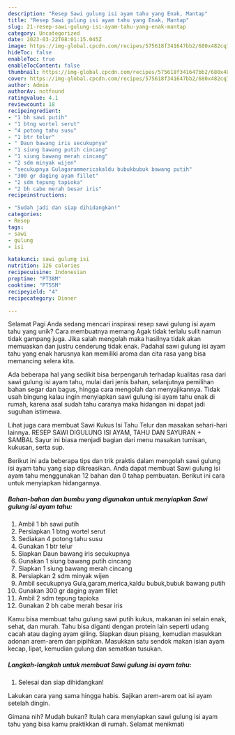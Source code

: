 ```yaml
---
description: "Resep Sawi gulung isi ayam tahu yang Enak, Mantap"
title: "Resep Sawi gulung isi ayam tahu yang Enak, Mantap"
slug: 21-resep-sawi-gulung-isi-ayam-tahu-yang-enak-mantap
category: Uncategorized
date: 2023-03-22T08:01:15.045Z
image: https://img-global.cpcdn.com/recipes/575618f341647bb2/680x482cq70/sawi-gulung-isi-ayam-tahu-foto-resep-utama.jpg
hideToc: false
enableToc: true
enableTocContent: false
thumbnail: https://img-global.cpcdn.com/recipes/575618f341647bb2/680x482cq70/sawi-gulung-isi-ayam-tahu-foto-resep-utama.jpg
cover: https://img-global.cpcdn.com/recipes/575618f341647bb2/680x482cq70/sawi-gulung-isi-ayam-tahu-foto-resep-utama.jpg
author: Admin
authorAv: notfound
ratingvalue: 4.1
reviewcount: 18
recipeingredient:
- "1 bh sawi putih"
- "1 btng wortel serut"
- "4 potong tahu susu"
- "1 btr telur"
- " Daun bawang iris secukupnya"
- "1 siung bawang putih cincang"
- "1 siung bawang merah cincang"
- "2 sdm minyak wijen"
- "secukupnya Gulagarammericakaldu bubukbubuk bawang putih"
- "300 gr daging ayam fillet"
- "2 sdm tepung tapioka"
- "2 bh cabe merah besar iris"
recipeinstructions:

- "Sudah jadi dan siap dihidangkan!"
categories:
- Resep
tags:
- sawi
- gulung
- isi

katakunci: sawi gulung isi 
nutrition: 126 calories
recipecuisine: Indonesian
preptime: "PT38M"
cooktime: "PT55M"
recipeyield: "4"
recipecategory: Dinner

---
```



Selamat Pagi Anda sedang mencari inspirasi resep sawi gulung isi ayam tahu yang unik? Cara membuatnya memang Agak tidak terlalu sulit namun tidak gampang juga. Jika salah mengolah maka hasilnya tidak akan memuaskan dan justru cenderung tidak enak. Padahal sawi gulung isi ayam tahu yang enak harusnya kan memiliki aroma dan cita rasa yang bisa memancing selera kita.


Ada beberapa hal yang sedikit bisa berpengaruh terhadap kualitas rasa dari sawi gulung isi ayam tahu, mulai dari jenis bahan, selanjutnya pemilihan bahan segar dan bagus, hingga cara mengolah dan menyajikannya. Tidak usah bingung kalau ingin menyiapkan sawi gulung isi ayam tahu enak di rumah, karena asal sudah tahu caranya maka hidangan ini dapat jadi suguhan istimewa.

Lihat juga cara membuat Sawi Kukus Isi Tahu Telur dan masakan sehari-hari lainnya. RESEP SAWI DIGULUNG ISI AYAM, TAHU DAN SAYURAN + SAMBAL Sayur ini biasa menjadi bagian dari menu masakan tumisan, kukusan, serta sup.


Berikut ini ada beberapa tips dan trik praktis dalam mengolah sawi gulung isi ayam tahu yang siap dikreasikan. Anda dapat membuat Sawi gulung isi ayam tahu menggunakan 12 bahan dan 0 tahap pembuatan. Berikut ini cara untuk menyiapkan hidangannya.

<!--inarticleads1-->

##### Bahan-bahan dan bumbu yang digunakan untuk menyiapkan Sawi gulung isi ayam tahu:

1. Ambil 1 bh sawi putih
1. Persiapkan 1 btng wortel serut
1. Sediakan 4 potong tahu susu
1. Gunakan 1 btr telur
1. Siapkan  Daun bawang iris secukupnya
1. Gunakan 1 siung bawang putih cincang
1. Siapkan 1 siung bawang merah cincang
1. Persiapkan 2 sdm minyak wijen
1. Ambil secukupnya Gula,garam,merica,kaldu bubuk,bubuk bawang putih
1. Gunakan 300 gr daging ayam fillet
1. Ambil 2 sdm tepung tapioka
1. Gunakan 2 bh cabe merah besar iris


Kamu bisa membuat tahu gulung sawi putih kukus, makanan ini selain enak, sehat, dan murah. Tahu bisa diganti dengan protein lain seperti udang cacah atau daging ayam giling. Siapkan daun pisang, kemudian masukkan adonan arem-arem dan pipihkan. Masukkan satu sendok makan isian ayam kecap, lipat, kemudian gulung dan sematkan tusukan. 

<!--inarticleads2-->

##### Langkah-langkah untuk membuat Sawi gulung isi ayam tahu:


1. Selesai dan siap dihidangkan!

Lakukan cara yang sama hingga habis. Sajikan arem-arem oat isi ayam setelah dingin. 

Gimana nih? Mudah bukan? Itulah cara menyiapkan sawi gulung isi ayam tahu yang bisa kamu praktikkan di rumah. Selamat menikmati
